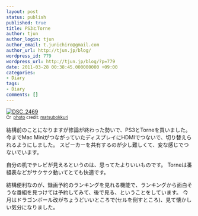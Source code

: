 ```yaml
---
layout: post
status: publish
published: true
title: PS3とTorne
author: tjun
author_login: tjun
author_email: t.junichiro@gmail.com
author_url: http://tjun.jp/blog/
wordpress_id: 779
wordpress_url: http://tjun.jp/blog/?p=779
date: 2011-03-28 00:38:45.000000000 +09:00
categories:
- Diary
tags:
- Diary
comments: []
---
```

<a href="http://www.flickr.com/photos/50007612@N00/4445153003/" title="DSC_2469" target="_blank"><img src="http://farm3.static.flickr.com/2757/4445153003_de2d8fabaf_m.jpg" alt="DSC_2469" border="0" /></a><br /><small><a href="http://creativecommons.org/licenses/by-sa/2.0/" title="Attribution-ShareAlike License" target="_blank"><img src="http://tjun.jp/blog/wp-content/plugins/photo-dropper/images/cc.png" alt="Creative Commons License" border="0" width="16" height="16" align="absmiddle" /></a> <a href="http://www.photodropper.com/photos/" target="_blank">photo</a> credit: <a href="http://www.flickr.com/photos/50007612@N00/4445153003/" title="matsubokkuri" target="_blank">matsubokkuri</a></small>

結構前のことになりますが修論が終わった勢いで、PS3とTorneを買いました。
今までMac MiniがつながっていたディスプレイにHDMIでつないで、切り替えられるようにしました。
スピーカーを共有するのが少し難しくて、変な感じでつないでいます。

自分の机でテレビが見えるというのは、思ってたよりいいものです。
Torneは番組表などがサクサク動いてとても快適です。

結構便利なのが、録画予約のランキングを見れる機能で、ランキングから面白そうな番組を見つけては予約してみて、後で見る、ということをしています。
今月はドラゴンボール改がちょうどいいところで(セルを倒すところ)、見て懐かしい気分になりました。
